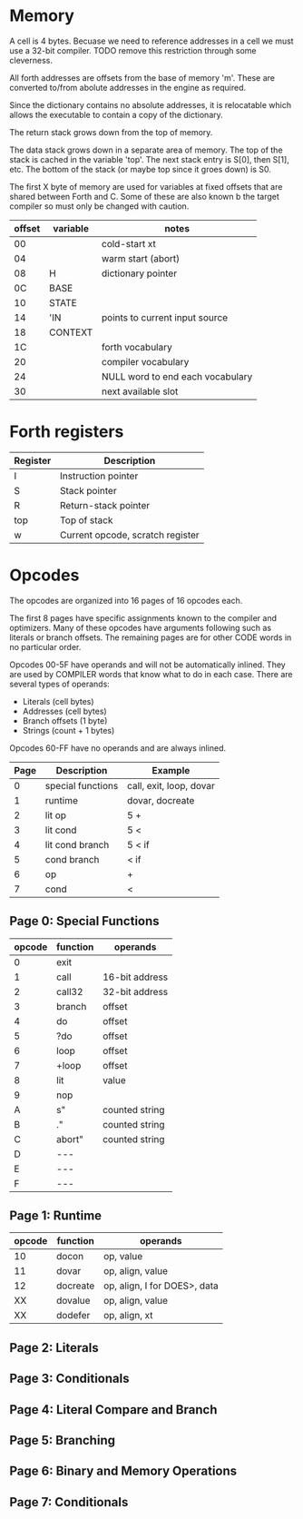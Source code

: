 # Memory

A cell is 4 bytes. Becuase we need to reference addresses in a cell we must use a 32-bit compiler. TODO remove this restriction through some cleverness.

All forth addresses are offsets from the base of memory 'm'. These are converted to/from abolute addresses in the engine as required.

Since the dictionary contains no absolute addresses, it is relocatable which allows the executable to contain a copy of the dictionary.

The return stack grows down from the top of memory.

The data stack grows down in a separate area of memory. The top of the stack is cached in the variable 'top'. The next stack entry is S[0], then S[1], etc. The bottom of the stack (or maybe top since it groes down) is S0.

The first X byte of memory are used for variables at fixed offsets that are shared between Forth and C. Some of these are also known b the target compiler so must only be changed with caution.

| offset    | variable  | notes
| ----------| ----------| -----
| 00        |           | cold-start xt
| 04        |           | warm start (abort)
| 08        | H         | dictionary pointer
| 0C        | BASE
| 10        | STATE
| 14        | 'IN       | points to current input source
| 18        | CONTEXT
| 1C        |           | forth vocabulary
| 20        |           | compiler vocabulary
| 24        |           | NULL word to end each vocabulary
| 30        |           | next available slot

# Forth registers

Register | Description
--- | ---
I | Instruction pointer
S | Stack pointer
R | Return-stack pointer
top | Top of stack
w | Current opcode, scratch register

# Opcodes

The opcodes are organized into 16 pages of 16 opcodes each.

The first 8 pages have specific assignments known to the compiler and optimizers.
Many of these opcodes have arguments following such as literals or
branch offsets. The remaining pages are for other CODE words in no particular order.

Opcodes 00-5F have operands and will not be automatically inlined. They are used
by COMPILER words that know what to do in each case.
There are several types of operands:

* Literals (cell bytes)
* Addresses (cell bytes)
* Branch offsets (1 byte)
* Strings (count + 1 bytes)

Opcodes 60-FF have no operands and are always inlined.

Page | Description | Example
---- | ----------  | -------
0 | special functions | call, exit, loop, dovar
1 | runtime | dovar, docreate
2 | lit op | 5 +
3 | lit cond | 5 <
4 | lit cond branch | 5 < if
5 | cond branch | < if
6 | op | +
7 | cond | <


## Page 0: Special Functions

opcode | function | operands
------ | -------- | -----
0 | exit
1 | call | 16-bit address
2 | call32 | 32-bit address
3 | branch | offset
4 | do | offset
5 | ?do | offset
6 | loop | offset
7 | +loop | offset
8 | lit | value
9 | nop
A | s" | counted string
B | ." | counted string
C | abort" | counted string
D | ---
E | ---
F | ---

## Page 1: Runtime

opcode | function | operands
------ | -------- | -----
10 | docon| op, value
11 | dovar | op, align, value
12 | docreate | op, align, I for DOES>, data
XX | dovalue | op, align, value
XX | dodefer | op, align, xt

## Page 2: Literals

## Page 3: Conditionals

## Page 4: Literal Compare and Branch

## Page 5: Branching

## Page 6: Binary and Memory Operations

## Page 7: Conditionals
